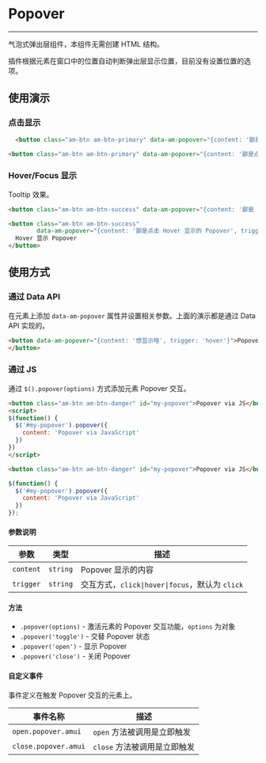 # Popover
---

气泡式弹出层组件，本组件无需创建 HTML 结构。

插件根据元素在窗口中的位置自动判断弹出层显示位置，目前没有设置位置的选项。

## 使用演示

### 点击显示

`````html
  <button class="am-btn am-btn-primary" data-am-popover="{content: '鄙是点击显示的 Popover'}">点击显示 Popover</button>
`````
```html
<button class="am-btn am-btn-primary" data-am-popover="{content: '鄙是点击显示的 Popover'}">点击显示 Popover</button>
```

### Hover/Focus 显示

Tooltip 效果。

`````html
<button class="am-btn am-btn-success" data-am-popover="{content: '鄙是 Hover/Focus 显示的 Popover', trigger: 'hover focus'}">Hover/Focus 显示 Popover</button>
`````
```html
<button class="am-btn am-btn-success"
        data-am-popover="{content: '鄙是点击 Hover 显示的 Popover', trigger: 'hover focus'}">
  Hover 显示 Popover
</button>
```

## 使用方式

### 通过 Data API

在元素上添加 `data-am-popover` 属性并设置相关参数。上面的演示都是通过 Data API 实现的。

```html
<button data-am-popover="{content: '想显示啥', trigger: 'hover'}">Popover
</button>
```

### 通过 JS

通过 `$().popover(options)` 方式添加元素 Popover 交互。

`````html
<button class="am-btn am-btn-danger" id="my-popover">Popover via JS</button>
<script>
$(function() {
  $('#my-popover').popover({
    content: 'Popover via JavaScript'
  })
})
</script>
`````
```html
<button class="am-btn am-btn-danger" id="my-popover">Popover via JS</button>
```
```javascript
$(function() {
  $('#my-popover').popover({
    content: 'Popover via JavaScript'
  })
});
```

#### 参数说明

<table class="am-table am-table-bd am-table-striped">
  <thead>
  <tr>
    <th>参数</th>
    <th>类型</th>
    <th>描述</th>
  </tr>
  </thead>
  <tbody>
  <tr>
    <td><code>content</code></td>
    <td><code>string</code></td>
    <td>Popover 显示的内容</td>
  </tr>
  <tr>
    <td><code>trigger</code></td>
    <td><code>string</code></td>
    <td>交互方式，<code>click|hover|focus</code>，默认为 <code>click</code></td>
  </tr>
  </tbody>
</table>

#### 方法

- `.popover(options)` - 激活元素的 Popover 交互功能，`options` 为对象
- `.popover('toggle')` - 交替 Popover 状态
- `.popover('open')` - 显示 Popover
- `.popover('close')` - 关闭 Popover

#### 自定义事件

事件定义在触发 Popover 交互的元素上。

<table class="am-table am-table-bd am-table-striped">
  <thead>
  <tr>
    <th>事件名称</th>
    <th>描述</th>
  </tr>
  </thead>
  <tbody>
  <tr>
    <td><code>open.popover.amui</code></td>
    <td><code>open</code> 方法被调用是立即触发</td>
  </tr>
  <tr>
    <td><code>close.popover.amui</code></td>
    <td><code>close</code> 方法被调用是立即触发</td>
  </tr>
  </tbody>
</table>
